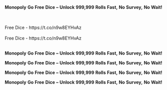 <strong>Monopoly</strong> <strong>Go</strong> <strong>Free</strong> <strong>Dice</strong> <strong>–</strong> <strong>Unlock</strong> <strong>999,999</strong> <strong>Rolls</strong> <strong>Fast,</strong> <strong>No</strong> <strong>Survey,</strong> <strong>No</strong> <strong>Wait!</strong>

<br>
<br>Free Dice - https://t.co/n9w8EYHvAz
<br>
<br>Free Dice - https://t.co/n9w8EYHvAz
<br>
<br>

<strong>Monopoly</strong> <strong>Go</strong> <strong>Free</strong> <strong>Dice</strong> <strong>–</strong> <strong>Unlock</strong> <strong>999,999</strong> <strong>Rolls</strong> <strong>Fast,</strong> <strong>No</strong> <strong>Survey,</strong> <strong>No</strong> <strong>Wait!</strong>

<strong>Monopoly</strong> <strong>Go</strong> <strong>Free</strong> <strong>Dice</strong> <strong>–</strong> <strong>Unlock</strong> <strong>999,999</strong> <strong>Rolls</strong> <strong>Fast,</strong> <strong>No</strong> <strong>Survey,</strong> <strong>No</strong> <strong>Wait!</strong>

<strong>Monopoly</strong> <strong>Go</strong> <strong>Free</strong> <strong>Dice</strong> <strong>–</strong> <strong>Unlock</strong> <strong>999,999</strong> <strong>Rolls</strong> <strong>Fast,</strong> <strong>No</strong> <strong>Survey,</strong> <strong>No</strong> <strong>Wait!</strong>

<strong>Monopoly</strong> <strong>Go</strong> <strong>Free</strong> <strong>Dice</strong> <strong>–</strong> <strong>Unlock</strong> <strong>999,999</strong> <strong>Rolls</strong> <strong>Fast,</strong> <strong>No</strong> <strong>Survey,</strong> <strong>No</strong> <strong>Wait!</strong>
